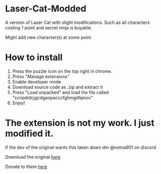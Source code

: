 # Laser-Cat-Modded

A version of Laser Cat with slight modifications. Such as all characters costing 1 point and secret ninja is buyable. 

Might add new character(s) at some point



# How to install

1. Press the puzzle icon on the top right in chrome.
2. Press "Manage extensions"
3. Enable developer mode
4. Download source code as .zip and extract it
5. Press "Load unpacked" and load the file called "ccnpdidcjgcdgaopacccfghmgdlipnoc"
6. Enjoy!



# The extension is not my work. I just modified it. 
If the dev of the original wants this taken down dm @notna901 on discord

Download the original [here](https://chromewebstore.google.com/detail/laser-cat/ccnpdidcjgcdgaopacccfghmgdlipnoc)

Donate to them [here](https://buymeacoffee.com/andreasmehlsen/e/76384)
